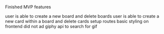 Finished MVP features 

user is able to create a new board and delete boards 
user is able to create a new card within a board and delete cards
setup routes 
basic styling on frontend 
did not ad giphy api to search for gif 
